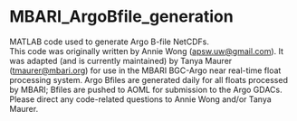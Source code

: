 # MBARI_ArgoBfile_generation
MATLAB code used to generate Argo B-file NetCDFs.  
This code was originally written by Annie Wong (apsw.uw@gmail.com).  It was adapted (and is currently maintained) by Tanya Maurer (tmaurer@mbari.org) for use in the MBARI BGC-Argo near real-time float processing system.  Argo Bfiles are generated daily for all floats processed by MBARI; Bfiles are pushed to AOML for submission to the Argo GDACs.  Please direct any code-related questions to Annie Wong and/or Tanya Maurer.
